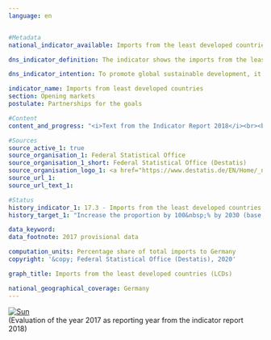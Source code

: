 ```yaml
---                   
language: en                   


#Metadata                   
national_indicator_available: Imports from the least developed countries (LCDs)                   

dns_indicator_definition: The indicator shows the imports from the least developed countries (LDCs) as a proportion of all imports to Germany, measured in euros.                   

dns_indicator_intention: To promote global sustainable development, it is important to improve trading opportunities of developing and emerging countries. Developing and emerging countries need an open and fair trading system that will allow them to offer raw materials as well as processed products on the world market. The Federal Government has therefore set itself the target of doubling the proportion of imports from LDCs between the years 2014 and 2030.                   

indicator_name: Imports from least developed countries                   
section: Opening markets                   
postulate: Partnerships for the goals                   

#Content                    
content_and_progress: "<i>Text from the Indicator Report 2018</i><br><br>Information about imports to Germany is compiled from the foreign trade statistics of the Federal Statistical Office. In this case, the type of the imported goods is also recorded in detail in addition to their country of origin, their value and weight. The service sector is excluded from foreign trade statistics.<br><br>The various countries are classified as LDCs based on the list of recipients of official development assistance kept by the Development Assistance Committee (DAC) of the Organisation for Economic Cooperation and Development (OECD). The classifications valid in the respective year according to the OECD-DAC are used for this indicator. If the status of a country changes, this will impact the indicator even if the value of imports from this country remains unchanged. However, changes in the status of countries are scarcely relevant to the development of the indicator in the period shown.<br><br>Various factors can influence the value and development of the indicator. These can include technology transfers or changes in customs duties, but also the political stability of a country or the infrastructure. The additional provision of figures for processed products should address, at least to some extent, the question as to whether Germany mainly uses the LDCs as sources of basic materials for industrial products or whether the LDCs themselves are able to gain benefits from the value added by participating in the production process.<br><br>Due to reimports, duplicate counting in the numerator and denominator of the indicator cannot be excluded. The fact that the imports from LDCs are viewed in relation to all German imports must also be taken into account. This means that the value of the indicator depends not only on the absolute quantity of imports from LDCs, but also on the value of all imports.<br><br>In addition to Germany’s overall imports from LDCs, the graph also shows the share of processed products. This includes all goods that are not classified as “raw materials” in the classification by product group of the food and industrial economy (EGW). Accordingly, unprocessed or barely processed goods extracted from nature, such as crude oil, ores, logs or plant-based textile fibres, are not included. In contrast, cereals, vegetables, live animals, meat and milk are classified as processed products.<br><br>Imports from LDCs as a proportion of all imports to Germany was 0.93&nbsp;% or 9.6 billion euros in 2017 (provisional results). This is an increase of more than 113&nbsp;% compared with 2002, when the share was just 0.44&nbsp;%. However, the positive development has been observed only since 2008. The share of imports of processed products from LDCs increased even more sharply between 2002 and 2017 (+146&nbsp;%). It has now reached 0.88% of total imports to Germany (2002: 0.36&nbsp;%), which equates to a value of around 9.1 billion euros. If the increase of the last five years continues, it can be assumed that the target will be reached.<br><br>Closer analysis of the various countries of origin reveals that almost three quarters of imports from LDCs in 2017 came from Bangladesh (55.51&nbsp;%) and Cambodia (16.04&nbsp;%). Considering not only the LDCs but all developing and emerging countries, their share of total imports to Germany in 2017 was 21.86&nbsp;%, and the share of processed products was 20.09&nbsp;% (from 13.67&nbsp;% and 12.17&nbsp;% in 2002, respectively). Consequently, the imports from LDCs both in terms of all goods as well as processed goods accounted for a rather small share of imports from developing and emerging countries. As is shown above, their share of total imports has however increased more strongly over time. China plays the most important role among all developing and emerging countries. Imports from China alone as a proportion of all German imports was 9.74&nbsp;%, and 9.7&nbsp;% for processed goods. This makes China the leading country in terms of imports to Germany."                   

#Sources
source_active_1: true                           
source_organisation_1: Federal Statistical Office                           
source_organisation_1_short: Federal Statistical Office (Destatis)                           
source_organisation_logo_1: <a href="https://www.destatis.de/EN/Home/_node.html"><img src="https://g205sdgs.github.io/sdg-indicators/public/LogosEn/destatis.png" alt="Logo Federal Statistical Office (Destatis)" title="Click here to visit the homepage of the organization" /></a>                           
source_url_1:                            
source_url_text_1:                            

#Status                   
history_indicator_1: 17.3 - Imports from the least developed countries (LCDs)                   
history_target_1: "Increase the proportion by 100&nbsp;% by 2030 (base year: 2014)"

data_keyword:                    
data_footnote: 2017 provisional data                   

computation_units: Percentage share of total imports to Germany                   
copyright: '&copy; Federal Statistical Office (Destatis), 2020'                   

graph_title: Imports from the least developed countries (LCDs)                   

national_geographical_coverage: Germany                   
---
```

<div>                           
  <div class="my-header">                           
    <a href="https://sustainabledevelopment-deutschland.github.io/en/status/"><img src="https://g205sdgs.github.io/sdg-indicators/public/Wettersymbole/Sonne.png" title="If the trend continues, the target value will be met or the difference between the target value and the current value will be less than 5&nbsp;%" alt="Sun" />                           
    </a>                           
  </div>
  <div class="my-header-note">
    <span>(Evaluation of the year 2017 as reporting year from the indicator report 2018)</span>
  </div>                           
</div>